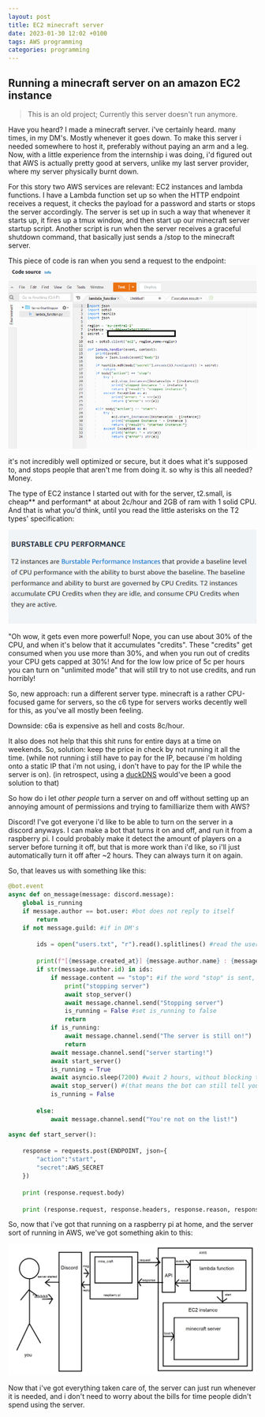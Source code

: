 ```yaml
---
layout: post
title: EC2 minecraft server
date: 2023-01-30 12:02 +0100
tags: AWS programming
categories: programming
---
```


## Running a minecraft server on an amazon EC2 instance

> This is an old project; Currently this server doesn't run anymore.

Have you heard? I made a minecraft server. i've certainly heard. many times, in my DM's. Mostly whenever it goes down. To make this server i needed somewhere to host it, preferably without paying an arm and a leg. Now, with a little experience from the internship i was doing, i'd figured out that AWS is actually pretty good at servers, unlike my last server provider, where my server physically burnt down.  

For this story two AWS services are relevant: EC2 instances and lambda functions. I have a Lambda function set up so when the HTTP endpoint receives a request, it checks the payload for a password and starts or stops the server accordingly. The server is set up in such a way that whenever it starts up, it fires up a tmux window, and then start up our minecraft server startup script. Another script is run when the server receives a graceful shutdown command, that basically just sends a /stop to the minecraft server.

This piece of code is ran when you send a request to the endpoint:
![Some lambda code](/assets/img/Minecraft/lambda_code.png)

it's not incredibly well optimized or secure, but it does what it's supposed to, and stops people that aren't me from doing it. so why is this all needed? Money.

The type of EC2 instance I started out with for the server, t2.small, is cheap** and performant* at about 2c/hour and 2GB of ram with 1 solid CPU. And that is what you'd think, until you read the little asterisks on the T2 types' specification:

!["Burstable performance"](/assets/img/Minecraft/burstable_perf.png)

"Oh wow, it gets even more powerful! Nope, you can use about 30% of the CPU, and when it's below that it accumulates "credits". These "credits" get consumed when you use more than 30%, and when you run out of credits your CPU gets capped at 30%! And for the low low price of 5c per hours you can turn on "unlimited mode" that will still try to not use credits, and run horribly!

So, new approach: run a different server type. minecraft is a rather CPU-focused game for servers, so the c6 type for servers works decently well for this, as you've all mostly been feeling.

Downside: c6a is expensive as hell and costs 8c/hour.

It also does not help that this shit runs for entire days at a time on weekends. So, solution: keep the price in check by not running it all the time.
(while not running i still have to pay for the IP, because i'm holding onto a static IP that i'm not using, i don't have to pay for the IP while the server is on).
(in retrospect, using a [duckDNS](https://www.duckdns.org/) would've been a good solution to that)

So how do i let *other people* turn a server on and off without setting up an annoying amount of permissions and trying to familliarize them with AWS? 

Discord! I've got everyone i'd like to be able to turn on the server in a discord anyways. I can make a bot that turns it on and off, and run it from a raspberry pi. I could probably make it detect the amount of players on a server before turning it off, but that is more work than i'd like, so i'll just automatically turn it off after ~2 hours. They can always turn it on again.

So, that leaves us with something like this:

```python
@bot.event
async def on_message(message: discord.message):
    global is_running
    if message.author == bot.user: #bot does not reply to itself
        return
    if not message.guild: #if in DM's

        ids = open("users.txt", "r").read().splitlines() #read the user file

        print(f"[{message.created_at}] {message.author.name} : {message.content}") #print out whats happening   
        if str(message.author.id) in ids:
            if message.content == "stop": #if the word "stop" is sent, stop the server, if anything else start it.
                print("stopping server")
                await stop_server()
                await message.channel.send("Stopping server")
                is_running = False #set is_running to false
                return
            if is_running:
                await message.channel.send("The server is still on!")
                return
            await message.channel.send("server starting!")
            await start_server()
            is_running = True
            await asyncio.sleep(7200) #wait 2 hours, without blocking the main thread
            await stop_server() #(that means the bot can still tell you when the server is on)
            is_running = False
            
        else:
            await message.channel.send("You're not on the list!")
```

```python
async def start_server():
    
    response = requests.post(ENDPOINT, json={
        "action":"start",
        "secret":AWS_SECRET
    })

    print (response.request.body)

    print (response.request, response.headers, response.reason, response.json, response.content)
```

So, now that i've got that running on a raspberry pi at home, and the server sort of running in AWS, we've got something akin to this:

![Diagram](/assets/img/Minecraft/diagram.png)

Now that i've got everything taken care of, the server can just run whenever it is needed, and i don't need to worry about the bills for time people didn't spend using the server. 






